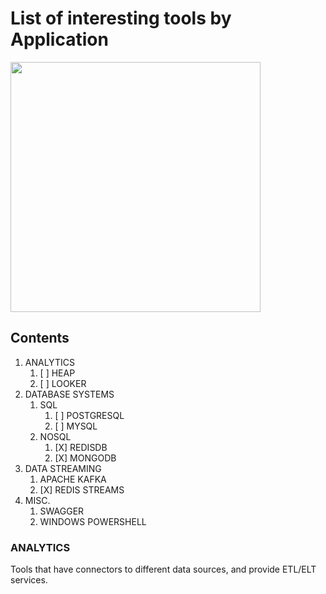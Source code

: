 # List of interesting tools by Application

<img src="https://octodex.github.com/images/privateinvestocat.jpg" width="400" height="400">

## Contents

1. ANALYTICS
    1. [ ] HEAP
    2. [ ] LOOKER
2. DATABASE SYSTEMS
    1. SQL
        1. [ ] POSTGRESQL
        2. [ ] MYSQL
    2. NOSQL
        1. [X] REDISDB
        2. [X] MONGODB
3. DATA STREAMING
    1. APACHE KAFKA
    2. [X] REDIS STREAMS
4. MISC.
    1. SWAGGER
    2. WINDOWS POWERSHELL

<h3>ANALYTICS</h3>
Tools that have connectors to different data sources, and provide ETL/ELT services.


